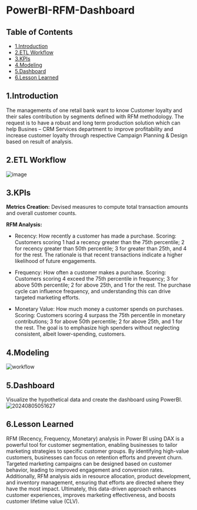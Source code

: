 # PowerBI-RFM-Dashboard
## Table of Contents
- [1.Introduction](#1Introduction)
- [2.ETL Workflow](#2ETL-Workflow)
- [3.KPIs](#3KPIs)
- [4.Modeling](#4Modeling)
- [5.Dashboard](#5Results)
- [6.Lesson Learned](#6Lesson-Learned)
## 1.Introduction
The managements of one retail bank want to know Customer loyalty and their sales contribution by segments defined with RFM methodology. The request is to have a robust and long term production solution which can help Busines – CRM Services department to improve profitability and increase customer loyalty through respective Campaign Planning & Design based on result of analysis. 
## 2.ETL Workflow
![image](https://github.com/user-attachments/assets/60f5fffc-0847-48d5-9678-ff19714972e5)
## 3.KPIs
**Metrics Creation:** Devised measures to compute total transaction amounts and overall customer counts.

**RFM Analysis:** 
- Recency: How recently a customer has made a purchase. Scoring: Customers scoring 1 had a recency greater than the 75th percentile; 2 for recency greater than 50th percentile; 3 for greater than 25th, and 4 for the rest. The rationale is that recent transactions indicate a higher likelihood of future engagements.

- Frequency: How often a customer makes a purchase. Scoring: Customers scoring 4 exceed the 75th percentile in frequency; 3 for above 50th percentile; 2 for above 25th, and 1 for the rest. The purchase cycle can influence frequency, and understanding this can drive targeted marketing efforts.

- Monetary Value: How much money a customer spends on purchases. Scoring: Customers scoring 4 surpass the 75th percentile in monetary contributions; 3 for above 50th percentile; 2 for above 25th, and 1 for the rest. The goal is to emphasize high spenders without neglecting consistent, albeit lower-spending, customers.

## 4.Modeling 
![workflow](images/20240805045805.png)
## 5.Dashboard
Visualize the hypothetical data and create the dashboard using PowerBI.
![20240805051627](https://github.com/user-attachments/assets/e7c1b598-5ce3-4487-9c72-40f772c787b2)
## 6.Lesson Learned
RFM (Recency, Frequency, Monetary) analysis in Power BI using DAX is a powerful tool for customer segmentation, enabling businesses to tailor marketing strategies to specific customer groups. By identifying high-value customers, businesses can focus on retention efforts and prevent churn. Targeted marketing campaigns can be designed based on customer behavior, leading to improved engagement and conversion rates. Additionally, RFM analysis aids in resource allocation, product development, and inventory management, ensuring that efforts are directed where they have the most impact. Ultimately, this data-driven approach enhances customer experiences, improves marketing effectiveness, and boosts customer lifetime value (CLV).

